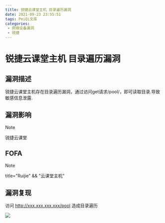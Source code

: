 ```yaml
---
title: 锐捷云课堂主机 目录遍历漏洞
date: 2021-09-23 23:55:51
tags: PeiQi文库
categories:
 - 网络设备漏洞
 - 锐捷
---
```


# 锐捷云课堂主机 目录遍历漏洞

## 漏洞描述

锐捷云课堂主机存在目录遍历漏洞，通过访问get请求/pool/，即可读取目录.导致敏感信息泄露.

## 漏洞影响

> [!NOTE]
>
> 锐捷云课堂

## FOFA

> [!NOTE]
>
> title="Ruijie" && "云课堂主机"

## 漏洞复现

访问 http://xxx.xxx.xxx.xxx/pool 造成目录遍历

![](/img/20210924013522354422.png)

